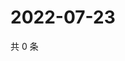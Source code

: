 # 2022-07-23

共 0 条

<!-- BEGIN WEIBO -->
<!-- 最后更新时间 Sat Jul 23 2022 22:14:02 GMT+0800 (China Standard Time) -->

<!-- END WEIBO -->
